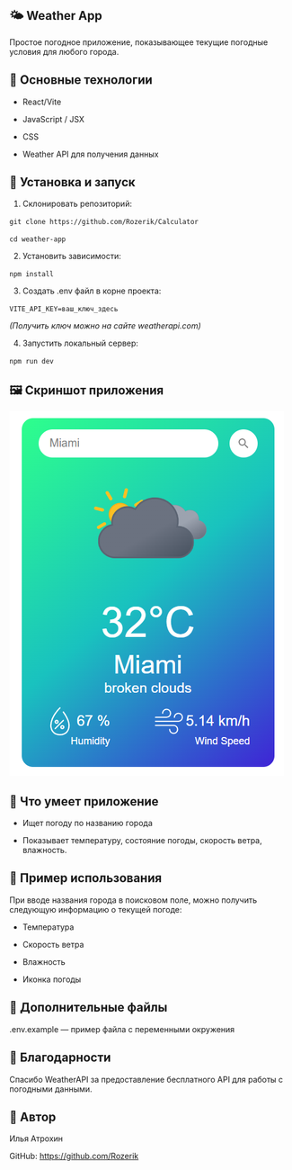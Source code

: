 ## 🌤 Weather App
Простое погодное приложение, показывающее текущие погодные условия для любого города.

## 🔧 Основные технологии

- React/Vite

- JavaScript / JSX

- CSS

- Weather API для получения данных

## 🚀 Установка и запуск

1. Склонировать репозиторий:

`git clone https://github.com/Rozerik/Calculator`

`cd weather-app`

2. Установить зависимости:

`npm install`

3. Создать .env файл в корне проекта:
   
`VITE_API_KEY=ваш_ключ_здесь`

*(Получить ключ можно на сайте weatherapi.com)*

4. Запустить локальный сервер:

`npm run dev`

## 🖼 Скриншот приложения
![Скриншот приложения](public/assets/example.png)

## 📝 Что умеет приложение

- Ищет погоду по названию города

- Показывает температуру, состояние погоды, скорость ветра, влажность.

## 🧪 Пример использования

При вводе названия города в поисковом поле, можно получить следующую информацию о текущей погоде:

- Температура

- Скорость ветра

- Влажность

- Иконка погоды

## 📎 Дополнительные файлы

.env.example — пример файла с переменными окружения

## 🙏 Благодарности

Спасибо WeatherAPI за предоставление бесплатного API для работы с погодными данными.

## 📌 Автор

Илья Атрохин

GitHub: https://github.com/Rozerik
